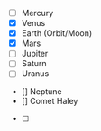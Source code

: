 - [ ] Mercury
- [x] Venus
- [x] Earth (Orbit/Moon)
- [x] Mars
- [ ] Jupiter
- [ ] Saturn
- [ ] Uranus
- [] Neptune
- [] Comet Haley
- [ ]
